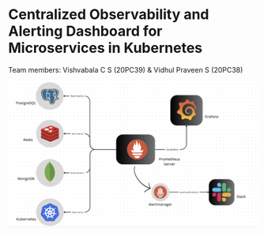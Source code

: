 # Centralized Observability and Alerting Dashboard for Microservices in Kubernetes

Team members: Vishvabala C S (20PC39) & Vidhul Praveen S (20PC38)

![alt text](https://github.com/vishisfish/Microservices-Observability/blob/main/screenshots/Flow.png?raw=true)

